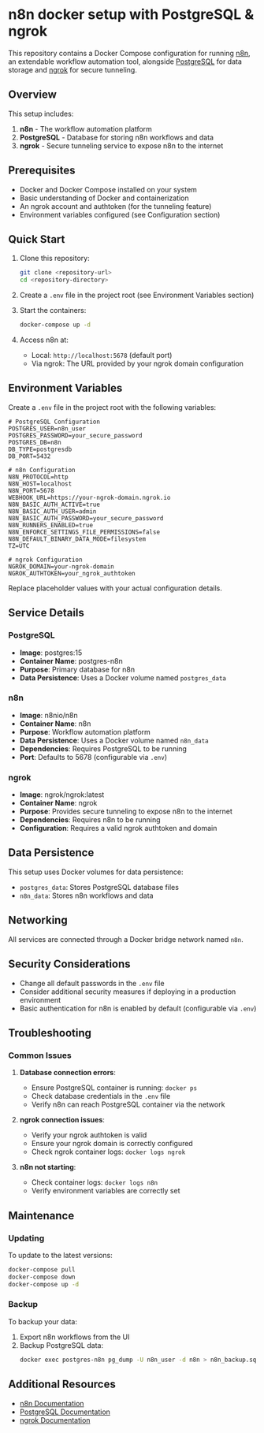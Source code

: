 # n8n docker setup with PostgreSQL & ngrok

This repository contains a Docker Compose configuration for running [n8n](https://n8n.io/), an extendable workflow automation tool, alongside [PostgreSQL](https://www.postgresql.org) for data storage and [ngrok](https://ngrok.com) for secure tunneling.

## Overview

This setup includes:

1. **n8n** - The workflow automation platform
2. **PostgreSQL** - Database for storing n8n workflows and data
3. **ngrok** - Secure tunneling service to expose n8n to the internet

## Prerequisites

- Docker and Docker Compose installed on your system
- Basic understanding of Docker and containerization
- An ngrok account and authtoken (for the tunneling feature)
- Environment variables configured (see Configuration section)

## Quick Start

1. Clone this repository:
   ```bash
   git clone <repository-url>
   cd <repository-directory>
   ```

2. Create a `.env` file in the project root (see Environment Variables section)

3. Start the containers:
   ```bash
   docker-compose up -d
   ```

4. Access n8n at:
   - Local: `http://localhost:5678` (default port)
   - Via ngrok: The URL provided by your ngrok domain configuration

## Environment Variables

Create a `.env` file in the project root with the following variables:

```
# PostgreSQL Configuration
POSTGRES_USER=n8n_user
POSTGRES_PASSWORD=your_secure_password
POSTGRES_DB=n8n
DB_TYPE=postgresdb
DB_PORT=5432

# n8n Configuration
N8N_PROTOCOL=http
N8N_HOST=localhost
N8N_PORT=5678
WEBHOOK_URL=https://your-ngrok-domain.ngrok.io
N8N_BASIC_AUTH_ACTIVE=true
N8N_BASIC_AUTH_USER=admin
N8N_BASIC_AUTH_PASSWORD=your_secure_password
N8N_RUNNERS_ENABLED=true
N8N_ENFORCE_SETTINGS_FILE_PERMISSIONS=false
N8N_DEFAULT_BINARY_DATA_MODE=filesystem
TZ=UTC

# ngrok Configuration
NGROK_DOMAIN=your-ngrok-domain
NGROK_AUTHTOKEN=your_ngrok_authtoken
```

Replace placeholder values with your actual configuration details.

## Service Details

### PostgreSQL
- **Image**: postgres:15
- **Container Name**: postgres-n8n
- **Purpose**: Primary database for n8n
- **Data Persistence**: Uses a Docker volume named `postgres_data`

### n8n
- **Image**: n8nio/n8n
- **Container Name**: n8n
- **Purpose**: Workflow automation platform
- **Data Persistence**: Uses a Docker volume named `n8n_data`
- **Dependencies**: Requires PostgreSQL to be running
- **Port**: Defaults to 5678 (configurable via `.env`)

### ngrok
- **Image**: ngrok/ngrok:latest
- **Container Name**: ngrok
- **Purpose**: Provides secure tunneling to expose n8n to the internet
- **Dependencies**: Requires n8n to be running
- **Configuration**: Requires a valid ngrok authtoken and domain

## Data Persistence

This setup uses Docker volumes for data persistence:

- `postgres_data`: Stores PostgreSQL database files
- `n8n_data`: Stores n8n workflows and data

## Networking

All services are connected through a Docker bridge network named `n8n`.

## Security Considerations

- Change all default passwords in the `.env` file
- Consider additional security measures if deploying in a production environment
- Basic authentication for n8n is enabled by default (configurable via `.env`)

## Troubleshooting

### Common Issues

1. **Database connection errors**:
   - Ensure PostgreSQL container is running: `docker ps`
   - Check database credentials in the `.env` file
   - Verify n8n can reach PostgreSQL container via the network

2. **ngrok connection issues**:
   - Verify your ngrok authtoken is valid
   - Ensure your ngrok domain is correctly configured
   - Check ngrok container logs: `docker logs ngrok`

3. **n8n not starting**:
   - Check container logs: `docker logs n8n`
   - Verify environment variables are correctly set

## Maintenance

### Updating

To update to the latest versions:

```bash
docker-compose pull
docker-compose down
docker-compose up -d
```

### Backup

To backup your data:

1. Export n8n workflows from the UI
2. Backup PostgreSQL data:
   ```bash
   docker exec postgres-n8n pg_dump -U n8n_user -d n8n > n8n_backup.sql
   ```

## Additional Resources

- [n8n Documentation](https://docs.n8n.io/)
- [PostgreSQL Documentation](https://www.postgresql.org/docs/)
- [ngrok Documentation](https://ngrok.com/docs)

